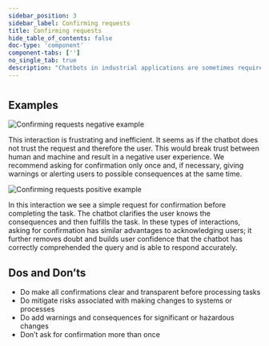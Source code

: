 ```yaml
---
sidebar_position: 3
sidebar_label: Confirming requests
title: Confirming requests
hide_table_of_contents: false
doc-type: 'component'
component-tabs: ['']
no_single_tab: true
description: "Chatbots in industrial applications are sometimes required to carry out long-lasting and consequential changes to systems. Changing a system incorrectly can lead to substantial issues within a plant or a factory, such as not connecting a device properly, resetting a password without informing users, or onboarding new roles or user permissions incorrectly. To mitigate these risks, chatbots should always confirm user requests."
---
```


# 
 
## Examples 

![Confirming requests negative example](https://www.figma.com/design/wEptRgAezDU1z80Cn3eZ0o/iX-Pattern-Illustrations?node-id=3218-4332&t=etx1DcSbA7VDx5xD-4)

This interaction is frustrating and inefficient. It seems as if the chatbot does not trust the request and therefore the user. This would break trust between human and machine and result in a negative user experience. We recommend asking for confirmation only once and, if necessary, giving warnings or alerting users to possible consequences at the same time. 

![Confirming requests positive example](https://www.figma.com/design/wEptRgAezDU1z80Cn3eZ0o/iX-Pattern-Illustrations?node-id=3218-4396&t=etx1DcSbA7VDx5xD-4)

In this interaction we see a simple request for confirmation before completing the task. The chatbot clarifies the user knows the consequences and then fulfills the task. In these types of interactions, asking for confirmation has similar advantages to acknowledging users; it further removes doubt and builds user confidence that the chatbot has correctly comprehended the query and is able to respond accurately.  

## Dos and Don’ts

-	Do make all confirmations clear and transparent before processing tasks  
-	Do mitigate risks associated with making changes to systems or processes  
-	Do add warnings and consequences for significant or hazardous changes  
-	Don’t ask for confirmation more than once 
